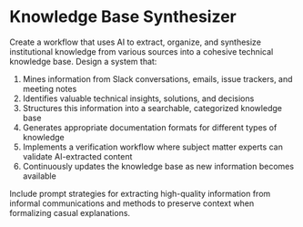 # Knowledge Base Synthesizer

Create a workflow that uses AI to extract, organize, and synthesize institutional knowledge from various sources into a cohesive technical knowledge base. Design a system that:

1. Mines information from Slack conversations, emails, issue trackers, and meeting notes
2. Identifies valuable technical insights, solutions, and decisions
3. Structures this information into a searchable, categorized knowledge base
4. Generates appropriate documentation formats for different types of knowledge
5. Implements a verification workflow where subject matter experts can validate AI-extracted content
6. Continuously updates the knowledge base as new information becomes available

Include prompt strategies for extracting high-quality information from informal communications and methods to preserve context when formalizing casual explanations.